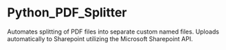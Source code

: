 # Python_PDF_Splitter
 Automates splitting of PDF files into separate custom named files. Uploads automatically to Sharepoint utilizing the Microsoft Sharepoint API.
